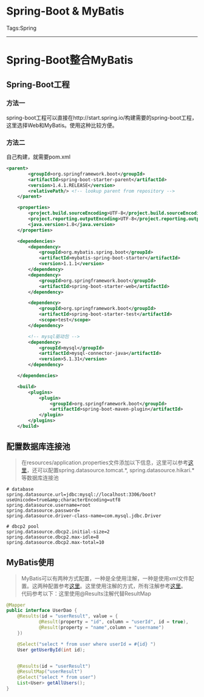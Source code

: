 # Spring-Boot & MyBatis

Tags:Spring

---
# Spring-Boot整合MyBatis

## Spring-Boot工程

### 方法一

spring-boot工程可以直接在http://start.spring.io/构建需要的spring-boot工程，这里选择Web和MyBatis。使用这种比较方便。

### 方法二

自己构建，就需要pom.xml

``` xml
<parent>
		<groupId>org.springframework.boot</groupId>
		<artifactId>spring-boot-starter-parent</artifactId>
		<version>1.4.1.RELEASE</version>
		<relativePath/> <!-- lookup parent from repository -->
	</parent>

	<properties>
		<project.build.sourceEncoding>UTF-8</project.build.sourceEncoding>
		<project.reporting.outputEncoding>UTF-8</project.reporting.outputEncoding>
		<java.version>1.8</java.version>
	</properties>

	<dependencies>
		<dependency>
			<groupId>org.mybatis.spring.boot</groupId>
			<artifactId>mybatis-spring-boot-starter</artifactId>
			<version>1.1.1</version>
		</dependency>
		<dependency>
			<groupId>org.springframework.boot</groupId>
			<artifactId>spring-boot-starter-web</artifactId>
		</dependency>

		<dependency>
			<groupId>org.springframework.boot</groupId>
			<artifactId>spring-boot-starter-test</artifactId>
			<scope>test</scope>
		</dependency>

		<!-- mysql驱动包 -->
		<dependency>
			<groupId>mysql</groupId>
			<artifactId>mysql-connector-java</artifactId>
			<version>5.1.31</version>
		</dependency>

	</dependencies>

	<build>
		<plugins>
			<plugin>
				<groupId>org.springframework.boot</groupId>
				<artifactId>spring-boot-maven-plugin</artifactId>
			</plugin>
		</plugins>
	</build>
```

## 配置数据库连接池

> 在resources/application.properties文件添加以下信息，这里可以参考[这里](http://docs.spring.io/spring-boot/docs/current-SNAPSHOT/reference/htmlsingle/#boot-features-configure-datasource)，还可以配置spring.datasource.tomcat.*, spring.datasource.hikari.*等数据库连接池

``` properties
# database
spring.datasource.url=jdbc:mysql://localhost:3306/boot?useUnicode=true&amp;characterEncoding=utf8
spring.datasource.username=root
spring.datasource.password=
spring.datasource.driver-class-name=com.mysql.jdbc.Driver

# dbcp2 pool
spring.datasource.dbcp2.initial-size=2
spring.datasource.dbcp2.max-idle=8
spring.datasource.dbcp2.max-total=10
```
## MyBatis使用

> MyBatis可以有两种方式配置，一种是全使用注解，一种是使用xml文件配置。这两种配置参考[这里](http://www.mybatis.org/spring-boot-starter/mybatis-spring-boot-autoconfigure/index.html)。这里使用注解的方式，所有注解参考[这里](http://www.mybatis.org/mybatis-3/zh/java-api.html)。  
代码参考以下：这里使用@Results注解代替ResultMap
``` java
@Mapper
public interface UserDao {
    @Results(id = "userResult", value = {
            @Result(property = "id", column = "userId", id = true),
            @Result(property = "name",column = "username")
    })

    @Select("select * from user where userId = #{id} ")
    User getUserById(int id);


    @Results(id = "userResult")
    @ResultMap("userResult")
    @Select("select * from user")
    List<User> getAllUsers();
}
```

